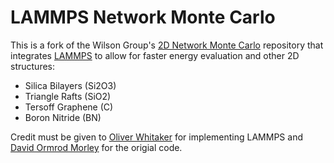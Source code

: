 # LAMMPS Network Monte Carlo

This is a fork of the Wilson Group's [2D Network Monte Carlo](https://github.com/WilsonGroupOxford/Network-Monte-Carlo) repository that integrates [LAMMPS](https://github.com/lammps/lammps) to allow for faster energy evaluation and other 2D structures:

* Silica Bilayers (Si2O3)
* Triangle Rafts (SiO2)
* Tersoff Graphene (C)
* Boron Nitride (BN)

Credit must be given to [Oliver Whitaker](https://github.com/oliwhitg) for implementing LAMMPS and [David Ormrod Morley](https://github.com/dormrod) for the origial code.
